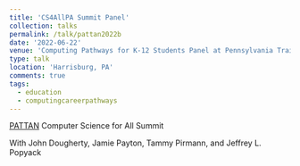 ```yaml
---
title: 'CS4AllPA Summit Panel'
collection: talks
permalink: /talk/pattan2022b
date: '2022-06-22'
venue: 'Computing Pathways for K-12 Students Panel at Pennsylvania Training and Technical Assistance Network (PATTAN) Computer Science for All Summit under a PASmart grant from the Pennsylvania Department of Education, June 22-23, 2022'
type: talk
location: 'Harrisburg, PA'
comments: true
tags:
  - education
  - computingcareerpathways
---
```


[PATTAN](https://www.pattan.net/) Computer Science for All Summit

With John Dougherty, Jamie Payton, Tammy Pirmann, and Jeffrey L. Popyack
